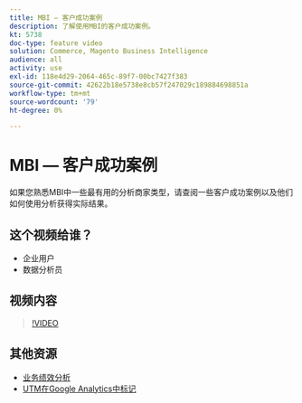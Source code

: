 ```yaml
---
title: MBI — 客户成功案例
description: 了解使用MBI的客户成功案例。
kt: 5738
doc-type: feature video
solution: Commerce, Magento Business Intelligence
audience: all
activity: use
exl-id: 118e4d29-2064-465c-89f7-00bc7427f383
source-git-commit: 42622b18e5738e8cb57f247029c189884698851a
workflow-type: tm+mt
source-wordcount: '79'
ht-degree: 0%

---
```


# MBI — 客户成功案例

如果您熟悉MBI中一些最有用的分析商家类型，请查阅一些客户成功案例以及他们如何使用分析获得实际结果。

## 这个视频给谁？

- 企业用户
- 数据分析员

## 视频内容

>[!VIDEO](https://video.tv.adobe.com/v/35992?quality=12&learn=on)

## 其他资源

- [业务绩效分析](https://docs.magento.com/mbi/data-analyst/analysis/bus-perf-analysis.html)
- [UTM在Google Analytics中标记](https://docs.magento.com/mbi/best-practices/utm-tagging-google.html)
